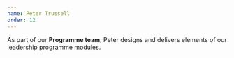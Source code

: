 ```yaml
---
name: Peter Trussell
order: 12
---
```


As part of our **Programme team**, Peter designs and delivers elements of our leadership programme modules.
